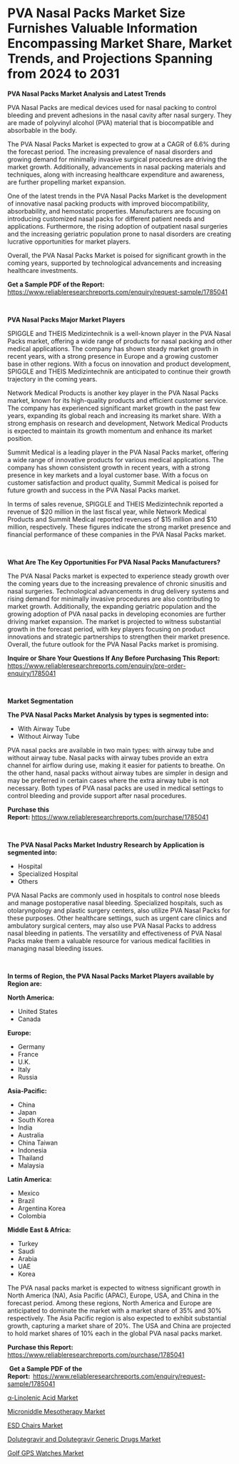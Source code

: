 <p><h1>PVA Nasal Packs Market Size Furnishes Valuable Information Encompassing Market Share, Market Trends, and Projections Spanning from 2024 to 2031</h1></p><p><strong>PVA Nasal Packs Market Analysis and Latest Trends</strong></p>
<p><p>PVA Nasal Packs are medical devices used for nasal packing to control bleeding and prevent adhesions in the nasal cavity after nasal surgery. They are made of polyvinyl alcohol (PVA) material that is biocompatible and absorbable in the body.</p><p>The PVA Nasal Packs Market is expected to grow at a CAGR of 6.6% during the forecast period. The increasing prevalence of nasal disorders and growing demand for minimally invasive surgical procedures are driving the market growth. Additionally, advancements in nasal packing materials and techniques, along with increasing healthcare expenditure and awareness, are further propelling market expansion.</p><p>One of the latest trends in the PVA Nasal Packs Market is the development of innovative nasal packing products with improved biocompatibility, absorbability, and hemostatic properties. Manufacturers are focusing on introducing customized nasal packs for different patient needs and applications. Furthermore, the rising adoption of outpatient nasal surgeries and the increasing geriatric population prone to nasal disorders are creating lucrative opportunities for market players.</p><p>Overall, the PVA Nasal Packs Market is poised for significant growth in the coming years, supported by technological advancements and increasing healthcare investments.</p></p>
<p><strong>Get a Sample PDF of the Report:&nbsp;</strong> <a href="https://www.reliableresearchreports.com/enquiry/request-sample/1785041">https://www.reliableresearchreports.com/enquiry/request-sample/1785041</a></p>
<p>&nbsp;</p>
<p><strong>PVA Nasal Packs Major Market Players</strong></p>
<p><p>SPIGGLE and THEIS Medizintechnik is a well-known player in the PVA Nasal Packs market, offering a wide range of products for nasal packing and other medical applications. The company has shown steady market growth in recent years, with a strong presence in Europe and a growing customer base in other regions. With a focus on innovation and product development, SPIGGLE and THEIS Medizintechnik are anticipated to continue their growth trajectory in the coming years.</p><p>Network Medical Products is another key player in the PVA Nasal Packs market, known for its high-quality products and efficient customer service. The company has experienced significant market growth in the past few years, expanding its global reach and increasing its market share. With a strong emphasis on research and development, Network Medical Products is expected to maintain its growth momentum and enhance its market position.</p><p>Summit Medical is a leading player in the PVA Nasal Packs market, offering a wide range of innovative products for various medical applications. The company has shown consistent growth in recent years, with a strong presence in key markets and a loyal customer base. With a focus on customer satisfaction and product quality, Summit Medical is poised for future growth and success in the PVA Nasal Packs market.</p><p>In terms of sales revenue, SPIGGLE and THEIS Medizintechnik reported a revenue of $20 million in the last fiscal year, while Network Medical Products and Summit Medical reported revenues of $15 million and $10 million, respectively. These figures indicate the strong market presence and financial performance of these companies in the PVA Nasal Packs market.</p></p>
<p>&nbsp;</p>
<p><strong>What Are The Key Opportunities For PVA Nasal Packs Manufacturers?</strong></p>
<p><p>The PVA Nasal Packs market is expected to experience steady growth over the coming years due to the increasing prevalence of chronic sinusitis and nasal surgeries. Technological advancements in drug delivery systems and rising demand for minimally invasive procedures are also contributing to market growth. Additionally, the expanding geriatric population and the growing adoption of PVA nasal packs in developing economies are further driving market expansion. The market is projected to witness substantial growth in the forecast period, with key players focusing on product innovations and strategic partnerships to strengthen their market presence. Overall, the future outlook for the PVA Nasal Packs market is promising.</p></p>
<p><strong>Inquire or Share Your Questions If Any Before Purchasing This Report:</strong> <a href="https://www.reliableresearchreports.com/enquiry/pre-order-enquiry/1785041">https://www.reliableresearchreports.com/enquiry/pre-order-enquiry/1785041</a></p>
<p>&nbsp;</p>
<p><strong>Market Segmentation</strong></p>
<p><strong>The PVA Nasal Packs Market Analysis by types is segmented into:</strong></p>
<p><ul><li>With Airway Tube</li><li>Without Airway Tube</li></ul></p>
<p><p>PVA nasal packs are available in two main types: with airway tube and without airway tube. Nasal packs with airway tubes provide an extra channel for airflow during use, making it easier for patients to breathe. On the other hand, nasal packs without airway tubes are simpler in design and may be preferred in certain cases where the extra airway tube is not necessary. Both types of PVA nasal packs are used in medical settings to control bleeding and provide support after nasal procedures.</p></p>
<p><strong>Purchase this Report:&nbsp;</strong><a href="https://www.reliableresearchreports.com/purchase/1785041">https://www.reliableresearchreports.com/purchase/1785041</a></p>
<p>&nbsp;</p>
<p><strong>The PVA Nasal Packs Market Industry Research by Application is segmented into:</strong></p>
<p><ul><li>Hospital</li><li>Specialized Hospital</li><li>Others</li></ul></p>
<p><p>PVA Nasal Packs are commonly used in hospitals to control nose bleeds and manage postoperative nasal bleeding. Specialized hospitals, such as otolaryngology and plastic surgery centers, also utilize PVA Nasal Packs for these purposes. Other healthcare settings, such as urgent care clinics and ambulatory surgical centers, may also use PVA Nasal Packs to address nasal bleeding in patients. The versatility and effectiveness of PVA Nasal Packs make them a valuable resource for various medical facilities in managing nasal bleeding issues.</p></p>
<p>&nbsp;</p>
<p><strong>In terms of Region, the PVA Nasal Packs Market Players available by Region are:</strong></p>
<p>
    <p> <strong> North America: </strong>
        <ul>
            <li>United States</li>
            <li>Canada</li>
        </ul>
        </p> 
    <p> <strong> Europe: </strong>
        <ul>
            <li>Germany</li>
            <li>France</li>
            <li>U.K.</li>
            <li>Italy</li>
            <li>Russia</li>
        </ul>
        </p> 
    <p> <strong> Asia-Pacific: </strong>
        <ul>
            <li>China</li>
            <li>Japan</li>
            <li>South Korea</li>
            <li>India</li>
            <li>Australia</li>
            <li>China Taiwan</li>
            <li>Indonesia</li>
            <li>Thailand</li>
            <li>Malaysia</li>
        </ul>
        </p> 
    <p> <strong> Latin America: </strong>
        <ul>
            <li>Mexico</li>
            <li>Brazil</li>
            <li>Argentina Korea</li>
            <li>Colombia</li>
        </ul>
        </p> 
    <p> <strong> Middle East & Africa: </strong>
        <ul>
            <li>Turkey</li>
            <li>Saudi</li>
            <li>Arabia</li>
            <li>UAE</li>
            <li>Korea</li>
        </ul>
    </p>
    </p>
<p><p>The PVA nasal packs market is expected to witness significant growth in North America (NA), Asia Pacific (APAC), Europe, USA, and China in the forecast period. Among these regions, North America and Europe are anticipated to dominate the market with a market share of 35% and 30% respectively. The Asia Pacific region is also expected to exhibit substantial growth, capturing a market share of 20%. The USA and China are projected to hold market shares of 10% each in the global PVA nasal packs market.</p></p>
<p><strong>Purchase this Report: </strong><a href="https://www.reliableresearchreports.com/purchase/1785041">https://www.reliableresearchreports.com/purchase/1785041</a></p>
<p>&nbsp;<strong>Get a Sample PDF of the Report:&nbsp;&nbsp;</strong><a href="https://www.reliableresearchreports.com/enquiry/request-sample/1785041">https://www.reliableresearchreports.com/enquiry/request-sample/1785041</a></p>
<p><strong></strong></p>
<p><p><a href="https://issuu.com/reportprime-2/docs/a-linolenic-acid-market-size-2030.pptx">α-Linolenic Acid Market</a></p><p><a href="https://medium.com/@olgabauch163/microniddle-mesotherapy-market-comprehensive-assessment-by-type-application-and-geography-ebc4e85e0395">Microniddle Mesotherapy Market</a></p><p><a href="https://issuu.com/reportprime-2/docs/esd-chairs-market-size-2030.pptx">ESD Chairs Market</a></p><p><a href="https://medium.com/@olgabauch163/dolutegravir-and-dolutegravir-generic-drugs-market-analysis-and-sze-forecasted-for-period-from-2024-9cf71ea4066e">Dolutegravir and Dolutegravir Generic Drugs Market</a></p><p><a href="https://github.com/AKSHATREPORTPRIME/Market-Research-Report-List-3/blob/main/golf-gps-watches-market.md">Golf GPS Watches Market</a></p></p>
